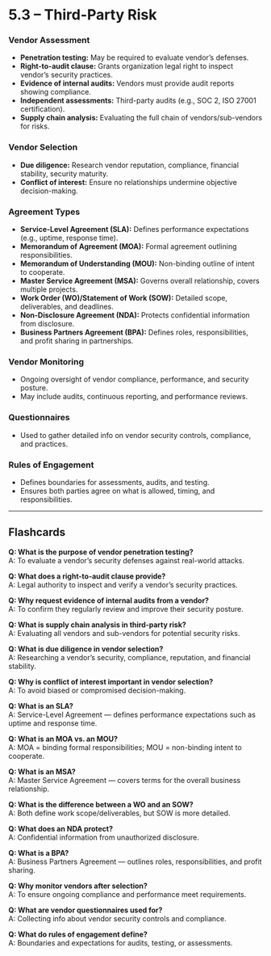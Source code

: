 # 5.3 – Third-Party Risk

### Vendor Assessment
- **Penetration testing:** May be required to evaluate vendor’s defenses.  
- **Right-to-audit clause:** Grants organization legal right to inspect vendor’s security practices.  
- **Evidence of internal audits:** Vendors must provide audit reports showing compliance.  
- **Independent assessments:** Third-party audits (e.g., SOC 2, ISO 27001 certification).  
- **Supply chain analysis:** Evaluating the full chain of vendors/sub-vendors for risks.  

### Vendor Selection
- **Due diligence:** Research vendor reputation, compliance, financial stability, security maturity.  
- **Conflict of interest:** Ensure no relationships undermine objective decision-making.  

### Agreement Types
- **Service-Level Agreement (SLA):** Defines performance expectations (e.g., uptime, response time).  
- **Memorandum of Agreement (MOA):** Formal agreement outlining responsibilities.  
- **Memorandum of Understanding (MOU):** Non-binding outline of intent to cooperate.  
- **Master Service Agreement (MSA):** Governs overall relationship, covers multiple projects.  
- **Work Order (WO)/Statement of Work (SOW):** Detailed scope, deliverables, and deadlines.  
- **Non-Disclosure Agreement (NDA):** Protects confidential information from disclosure.  
- **Business Partners Agreement (BPA):** Defines roles, responsibilities, and profit sharing in partnerships.  

### Vendor Monitoring
- Ongoing oversight of vendor compliance, performance, and security posture.  
- May include audits, continuous reporting, and performance reviews.  

### Questionnaires
- Used to gather detailed info on vendor security controls, compliance, and practices.  

### Rules of Engagement
- Defines boundaries for assessments, audits, and testing.  
- Ensures both parties agree on what is allowed, timing, and responsibilities.  

---

## Flashcards

**Q: What is the purpose of vendor penetration testing?**  
A: To evaluate a vendor’s security defenses against real-world attacks.

**Q: What does a right-to-audit clause provide?**  
A: Legal authority to inspect and verify a vendor’s security practices.

**Q: Why request evidence of internal audits from a vendor?**  
A: To confirm they regularly review and improve their security posture.

**Q: What is supply chain analysis in third-party risk?**  
A: Evaluating all vendors and sub-vendors for potential security risks.

**Q: What is due diligence in vendor selection?**  
A: Researching a vendor’s security, compliance, reputation, and financial stability.

**Q: Why is conflict of interest important in vendor selection?**  
A: To avoid biased or compromised decision-making.

**Q: What is an SLA?**  
A: Service-Level Agreement — defines performance expectations such as uptime and response time.

**Q: What is an MOA vs. an MOU?**  
A: MOA = binding formal responsibilities; MOU = non-binding intent to cooperate.

**Q: What is an MSA?**  
A: Master Service Agreement — covers terms for the overall business relationship.

**Q: What is the difference between a WO and an SOW?**  
A: Both define work scope/deliverables, but SOW is more detailed.

**Q: What does an NDA protect?**  
A: Confidential information from unauthorized disclosure.

**Q: What is a BPA?**  
A: Business Partners Agreement — outlines roles, responsibilities, and profit sharing.

**Q: Why monitor vendors after selection?**  
A: To ensure ongoing compliance and performance meet requirements.

**Q: What are vendor questionnaires used for?**  
A: Collecting info about vendor security controls and compliance.

**Q: What do rules of engagement define?**  
A: Boundaries and expectations for audits, testing, or assessments.
